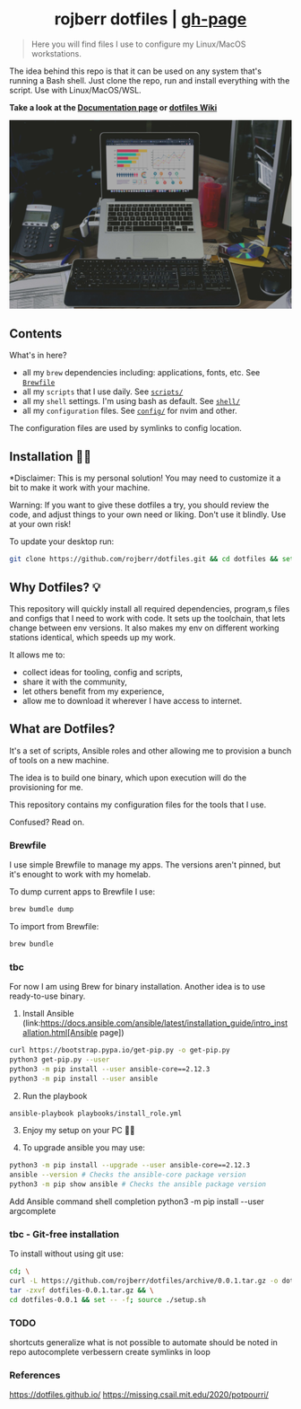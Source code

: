 <h1 align=center>rojberr dotfiles | <a href="https://rojberr.github.io/dotfiles/" rel="nofollow">gh-page</a></h1>

> Here you will find files I use to configure my Linux/MacOS workstations.

The idea behind this repo is that it can be used on any system that's running a Bash shell. Just clone the repo, run and
install everything with the script. Use with Linux/MacOS/WSL.

**Take a look at the [Documentation page](https://rojberr.github.io/dotfiles/)
or [dotfiles Wiki](https://github.com/rojberr/dotfiles/wiki)**

<p align="center">
<kbd><img src="images/perfect-setup.jpg" alt="Perfect setup" title="Perfect setup"/></kbd>
</p>

## Contents

What's in here?

- all my `brew` dependencies including: applications, fonts, etc.
  See [`Brewfile`](https://github.com/rojberr/dotfiles/blob/master/Brewfile)
- all my `scripts` that I use daily. See [`scripts/`](https://github.com/rojberr/dotfiles/blob/master/scripts/)
- all my `shell` settings. I'm using bash as default.
  See [`shell/`](https://github.com/rojberr/dotfiles/tree/master/shell)
- all my `configuration` files. See [`config/`](https://github.com/rojberr/dotfiles/tree/master/config) for nvim and
  other.

The configuration files are used by symlinks to config location.

## Installation 👨‍💻

*Disclaimer: This is my personal solution! You may need to customize it a bit to make it work with your machine.

Warning: If you want to give these dotfiles a try, you should review the code, and adjust things to your own
need or liking. Don't use it blindly. Use at your own risk!

To update your desktop run:

```bash
git clone https://github.com/rojberr/dotfiles.git && cd dotfiles && set -- -f; source ./setup.sh
```

## Why Dotfiles? 💡

This repository will quickly install all required dependencies, program,s files and configs that I need to work with
code. It sets up the toolchain, that lets change between env versions. It also makes my
env on different working stations identical, which speeds up my work.

It allows me to:

- collect ideas for tooling, config and scripts,
- share it with the community,
- let others benefit from my experience,
- allow me to download it wherever I have access to internet.

## What are Dotfiles?

It's a set of scripts, Ansible roles and other allowing me to provision a bunch of tools on a new machine.

The idea is to build one binary, which upon execution will do the provisioning for me.

This repository contains my configuration files for the tools that I use.

Confused? Read on.

### Brewfile

I use simple Brewfile to manage my apps. The versions aren't pinned, but it's enought to work with my homelab.

To dump current apps to Brewfile I use:

```bash
brew bumdle dump
```

To import from Brewfile:

```bash
brew bundle
```

### tbc

For now I am using Brew for binary installation. Another idea
is to use ready-to-use binary.

1. Install Ansible (link:https://docs.ansible.com/ansible/latest/installation_guide/intro_installation.html[Ansible
   page])

```bash
curl https://bootstrap.pypa.io/get-pip.py -o get-pip.py
python3 get-pip.py --user
python3 -m pip install --user ansible-core==2.12.3
python3 -m pip install --user ansible
```

2. Run the playbook

```bash
ansible-playbook playbooks/install_role.yml
```

3. Enjoy my setup on your PC 👨‍💻

4. To upgrade ansible you may use:

```bash
python3 -m pip install --upgrade --user ansible-core==2.12.3
ansible --version # Checks the ansible-core package version
python3 -m pip show ansible # Checks the ansible package version
```

Add Ansible command shell completion
python3 -m pip install --user argcomplete

### tbc - Git-free installation

To install without using git use:

```bash
cd; \
curl -L https://github.com/rojberr/dotfiles/archive/0.0.1.tar.gz -o dotfiles-0.0.1.tar.gz && \
tar -zxvf dotfiles-0.0.1.tar.gz && \
cd dotfiles-0.0.1 && set -- -f; source ./setup.sh
```

### TODO

shortcuts generalize
what is not possible to automate should be noted in repo
autocomplete verbessern
create symlinks in loop

### References

https://dotfiles.github.io/
https://missing.csail.mit.edu/2020/potpourri/
